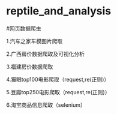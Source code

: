 # reptile_and_analysis

#网页数据爬虫

1.汽车之家车模图片爬取

2.广西房价数据爬取及可视化分析

3.福建房价数据爬取

4.猫眼top100电影爬取（request,re(正则)）

5.豆瓣top250电影爬取（request,re(正则)）

6.淘宝商品信息爬取（selenium）
